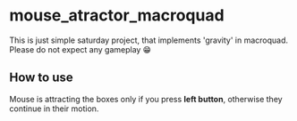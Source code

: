 # mouse_atractor_macroquad
This is just simple saturday project, that implements 'gravity' in macroquad.
Please do not expect any gameplay 😁
## How to use
Mouse is attracting the boxes only if you press **left button**, otherwise they continue in their motion.